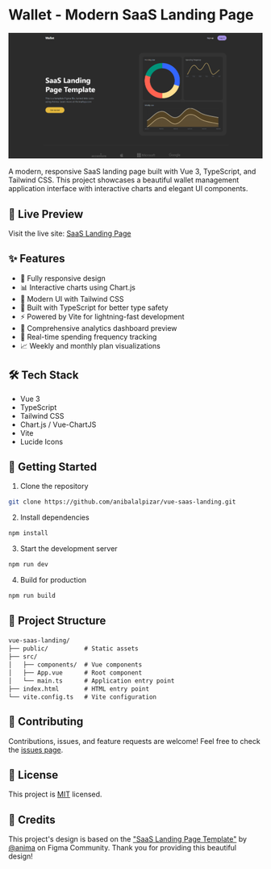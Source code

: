 # Wallet - Modern SaaS Landing Page

![Wallet Landing Page Preview](/public/images/preview.png)

A modern, responsive SaaS landing page built with Vue 3, TypeScript, and Tailwind CSS. This project showcases a beautiful wallet management application interface with interactive charts and elegant UI components.

## 🚀 Live Preview

Visit the live site: [SaaS Landing Page](https://vue-saas-landing.vercel.app)

## ✨ Features

- 📱 Fully responsive design
- 📊 Interactive charts using Chart.js
- 🎨 Modern UI with Tailwind CSS
- 💪 Built with TypeScript for better type safety
- ⚡ Powered by Vite for lightning-fast development
- 🎯 Comprehensive analytics dashboard preview
- 🔄 Real-time spending frequency tracking
- 📈 Weekly and monthly plan visualizations

## 🛠️ Tech Stack

- Vue 3
- TypeScript
- Tailwind CSS
- Chart.js / Vue-ChartJS
- Vite
- Lucide Icons

## 🚀 Getting Started

1. Clone the repository
```bash
git clone https://github.com/anibalalpizar/vue-saas-landing.git
```

2. Install dependencies
```bash
npm install
```

3. Start the development server
```bash
npm run dev
```

4. Build for production
```bash
npm run build
```

## 📁 Project Structure

```
vue-saas-landing/
├── public/          # Static assets
├── src/
│   ├── components/  # Vue components
│   ├── App.vue      # Root component
│   └── main.ts      # Application entry point
├── index.html       # HTML entry point
└── vite.config.ts   # Vite configuration
```

## 🤝 Contributing

Contributions, issues, and feature requests are welcome! Feel free to check the [issues page](https://github.com/anibalalpizar/vue-saas-landing/issues).

## 📝 License

This project is [MIT](LICENSE) licensed.

## 🙏 Credits

This project's design is based on the ["SaaS Landing Page Template"](https://www.figma.com/community/file/1091046863319888542) by [@anima](https://www.figma.com/@anima) on Figma Community. Thank you for providing this beautiful design!